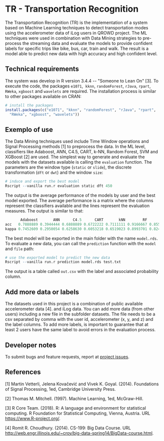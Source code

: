 # TR - Transportation Recognition

The Transportation Recognition (TR) is the implementation of a system based on Machine Learning techniques to detect transportation modes using the accelerometer data of iLog users in QROWD project. The ML techniques were used in combination with Data Mining strategies to pre-process the streaming data and evaluate the models to provide confident labels for specific trips like bike, bus, car, train and walk. The result is a model able to predict new data  with high accuracy and high confident level.

## Technical requirements

The system was develop in R version 3.4.4 -- "Someone to Lean On" [3]. To execute the code, the packages `e1071`,  `kknn`, `randomForest`, `rJava`, `rpart`, `RWeka`, `xgboost` and `wavelets` are required. The installation process is similar to other packages available on CRAN:

```r 
# install the packages
install.packages(c("e1071", "kknn", "randomForest", "rJava", "rpart", 
  "RWeka", "xgboost", "wavelets"))
```

## Exemplo of use

The Data Mining techniques used include Time Window operations and Signal Processing methods [1] to preprocess the data. In the ML level, classifiers like Adaboost, ANN, C4.5, CART, k-NN, Random Forest, SVM and XGBoost [2] are used. The simplest way to generate and evaluate the models with the datasets available is calling the `evaluation` function. The parameters are the window type (`static` or `slide`), the discrete transformation (`dft` or `dwt`) and the window `size`:

```r
# induce and export the best model 
Rscript --vanilla run.r evaluation static dft 450
```

The output is the average performance of the models by user and the best model exported. The average performance is a matrix where the columns represent the classifiers available and the lines represent the evaluation measures. The output is similar to that:

```r
       Adaboost       ANN      C4.5      CART       kNN        RF       SVM  XGBoost
acc   0.7888889 0.3944444 0.6888889 0.6722222 0.7111111 0.9166667 0.8555556 0.750000
kappa 0.7452609 0.2950054 0.6258630 0.6053218 0.6519023 0.8993701 0.8247978 0.698324

```

The best model will be exported in the main folder with the name `model.rds`. To evaluate a new data, you can call the `prediction` function with the `model` and `file` path:

```r
# use the exported model to predict the new data
Rscript --vanilla run.r prediction model.rds test.txt
```

The output is a table called `out.csv` with the label and associated probability column.

## Add more data or labels

The datasets used in this project is a combination of public available accelerometer data [4]. and iLog data. You can add more data (from other users) including a new file in the subfolder datasets. The file needs to be a csv separated by comma with the user id, accelerometer (x, y, and z) and the label columns. To add more labels, is important to guarantee that at least 2 users have the same label to avoid errors in the evaluation process.

## Developer notes

To submit bugs and feature requests, report at [project issues](https://github.com/QROWD/TR/issues).

## References

[1] Martin Vetterli, Jelena Kovačević and Vivek K. Goyal. (2014). Foundations of Signal Processing, 1ed, Cambridge University Press.

[2] Thomas M. Mitchell. (1997). Machine Learning, 1ed, McGraw-Hill.

[3] R Core Team. (2018). R: A language and environment for statistical computing. R Foundation for Statistical Computing, Vienna, Austria. URL https://www.R-project.org/.

[4] Romit R. Choudhury. (2014). CS-199: Big Data Course. URL http://web.engr.illinois.edu/~croy/big-data-spring14/BigData-course.html.

